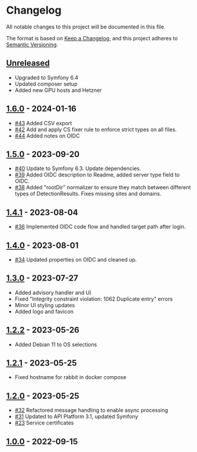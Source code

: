 # Changelog

All notable changes to this project will be documented in this file.

The format is based on [Keep a Changelog](https://keepachangelog.com/en/1.0.0/),
and this project adheres to [Semantic Versioning](https://semver.org/spec/v2.0.0.html).

## [Unreleased]

- Upgraded to Symfony 6.4
- Updated composer setup
- Added new GPU hosts and Hetzner

## [1.6.0] - 2024-01-16

- [#43](https://github.com/itk-dev/devops_itksites/pull/43)
  Added CSV export
- [#42](https://github.com/itk-dev/devops_itksites/pull/42)
  Add and apply CS fixer rule to enforce strict types on all files.
- [#44](https://github.com/itk-dev/devops_itksites/pull/44)
  Added notes on OIDC

## [1.5.0] - 2023-09-20

- [#40](https://github.com/itk-dev/devops_itksites/pull/40)
  Update to Symfony 6.3. Update dependencies.
- [#39](https://github.com/itk-dev/devops_itksites/pull/39)
  Added OIDC description to Readme, added server type field to OIDC.
- [#38](https://github.com/itk-dev/devops_itksites/pull/38)
  Added "rootDir" normalizer to ensure they match between different types of DetectionResults. Fixes missing sites and domains.

## [1.4.1] - 2023-08-04

- [#36](https://github.com/itk-dev/devops_itksites/pull/36)
  Implemented OIDC code flow and handled target path after login.

## [1.4.0] - 2023-08-01

- [#34](https://github.com/itk-dev/devops_itksites/pull/34)
  Updated properties on OIDC and cleaned up.

## [1.3.0] - 2023-07-27

- Added advisory handler and UI
- Fixed "Integrity constraint violation: 1062 Duplicate entry" errors
- Minor UI styling updates
- Added logo and favicon

## [1.2.2] - 2023-05-26

- Added Debian 11 to OS selections

## [1.2.1] - 2023-05-25

- Fixed hostname for rabbit in docker compose

## [1.2.0] - 2023-05-25

- [#32](https://github.com/itk-dev/devops_itksites/pull/32)
  Refactored message handling to enable async processing
- [#31](https://github.com/itk-dev/devops_itksites/pull/31)
  Updated to API Platform 3.1, updated Symfony
- [#23](https://github.com/itk-dev/devops_itksites/pull/23)
  Service certificates

## [1.0.0] - 2022-09-15

[Unreleased]: https://github.com/itk-dev/devops_itksites/compare/1.6.0...HEAD
[1.6.0]: https://github.com/itk-dev/devops_itksites/compare/1.5.0...1.6.0
[1.5.0]: https://github.com/itk-dev/devops_itksites/compare/1.4.1...1.5.0
[1.4.1]: https://github.com/itk-dev/devops_itksites/compare/1.4.0...1.4.1
[1.4.0]: https://github.com/itk-dev/devops_itksites/compare/1.3.0...1.4.0
[1.3.0]: https://github.com/itk-dev/devops_itksites/compare/1.2.2...1.3.0
[1.2.2]: https://github.com/itk-dev/devops_itksites/compare/1.2.1...1.2.2
[1.2.1]: https://github.com/itk-dev/devops_itksites/compare/1.2.0...1.2.1
[1.2.0]: https://github.com/itk-dev/devops_itksites/compare/1.0.0...1.2.0
[1.0.0]: https://github.com/itk-dev/devops_itksites/releases/tag/1.0.0
